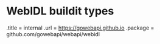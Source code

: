 # WebIDL buildit types

.title = internal
.url = <https://gowebapi.github.io>
.package = github.com/gowebapi/webapi/webidl
